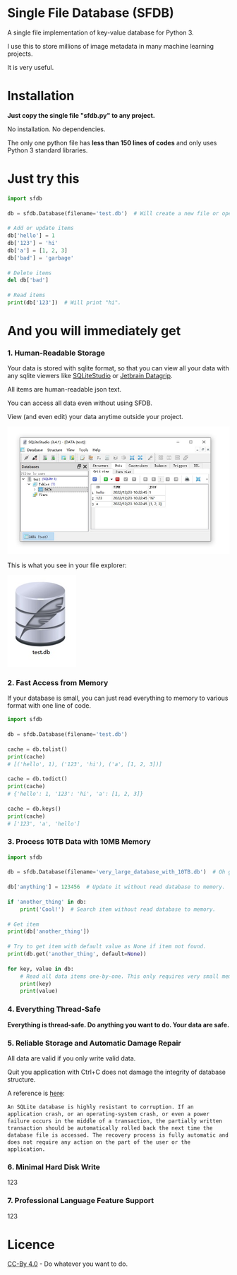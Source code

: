 # Single File Database (SFDB)

A single file implementation of key-value database for Python 3.

I use this to store millions of image metadata in many machine learning projects. 

It is very useful. 

# Installation

**Just copy the single file "sfdb.py" to any project.**

No installation. No dependencies. 

The only one python file has **less than 150 lines of codes** and only uses Python 3 standard libraries.

# Just try this

```python
import sfdb

db = sfdb.Database(filename='test.db')  # Will create a new file or open an existing file.

# Add or update items
db['hello'] = 1
db['123'] = 'hi'
db['a'] = [1, 2, 3]
db['bad'] = 'garbage'

# Delete items
del db['bad']

# Read items
print(db['123'])  # Will print "hi".
```

# And you will immediately get

### 1. Human-Readable Storage

Your data is stored with sqlite format, so that you can view all your data with any sqlite viewers like [SQLiteStudio](https://sqlitestudio.pl/) or [Jetbrain Datagrip](https://www.jetbrains.com/datagrip/).

All items are human-readable json text. 

You can access all data even without using SFDB.

View (and even edit) your data anytime outside your project.

![a1](https://raw.githubusercontent.com/lllyasviel/lllyasviel.github.io/master/db.jpg)

This is what you see in your file explorer:

![a2](https://raw.githubusercontent.com/lllyasviel/lllyasviel.github.io/master/f.jpg)

### 2. Fast Access from Memory

If your database is small, you can just read everything to memory to various format with one line of code.

```python
import sfdb

db = sfdb.Database(filename='test.db')

cache = db.tolist()
print(cache)
# [('hello', 1), ('123', 'hi'), ('a', [1, 2, 3])]

cache = db.todict()
print(cache)
# {'hello': 1, '123': 'hi', 'a': [1, 2, 3]}

cache = db.keys()
print(cache)
# ['123', 'a', 'hello']
```

### 3. Process 10TB Data with 10MB Memory

```python
import sfdb

db = sfdb.Database(filename='very_large_database_with_10TB.db')  # Oh god this database has 10 TB data.

db['anything'] = 123456  # Update it without read database to memory.

if 'another_thing' in db:
    print('Cool!')  # Search item without read database to memory.

# Get item
print(db['another_thing'])  

# Try to get item with default value as None if item not found.
print(db.get('another_thing', default=None))

for key, value in db:
    # Read all data items one-by-one. This only requires very small memory.
    print(key)
    print(value)
```

### 4. Everything Thread-Safe

**Everything is thread-safe. Do anything you want to do. Your data are safe.**

### 5. Reliable Storage and Automatic Damage Repair

All data are valid if you only write valid data.

Quit you application with Ctrl+C does not damage the integrity of database structure.

A reference is [here](https://www.sqlite.org/howtocorrupt.html):

    An SQLite database is highly resistant to corruption. If an application crash, or an operating-system crash, or even a power failure occurs in the middle of a transaction, the partially written transaction should be automatically rolled back the next time the database file is accessed. The recovery process is fully automatic and does not require any action on the part of the user or the application.

### 6. Minimal Hard Disk Write

123

### 7. Professional Language Feature Support

123

# Licence

[CC-By 4.0](https://creativecommons.org/licenses/by/4.0/) - Do whatever you want to do.
